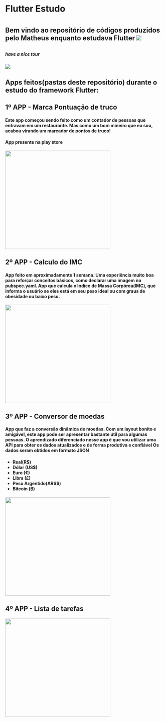 <h1> Flutter Estudo<h1>
<h2>Bem vindo ao repositório de códigos produzidos pelo Matheus enquanto estudava Flutter  <img src="/not-necessary/flutter.png"/><h2>
<h5>have a nice tour</h5>
<img src="https://media.giphy.com/media/14yzBgpfJSr5nO/giphy.gif"/>
<h2>Apps feitos(pastas deste repositório) durante o estudo do framework Flutter:</h2>
  <h2>1º APP - Marca Pontuação de truco</h2>
     <h4>Este app começou sendo feito como um contador de pessoas que entravam em um restaurante. Mas como um bom mineiro que eu sou,    acabou virando um marcador de pontos de truco!</h4> 
       <h4>App presente na play store</h4>
  <img src="https://media.giphy.com/media/xT9DPlAUKTl1GeZjC8/giphy.gif" width="335" height="313"/>
  <h2>2º APP - Calculo do IMC</h2>
  <h4> App feito em aproximadamente 1 semana. Uma experiência muito boa para reforçar conceitos básicos, como declarar uma imagem no pubspec.yaml. App que calcula o Indíce de Massa Corpórea(IMC), que informa o usuário se eles está em seu peso ideal ou com graus de obesidade ou baixo peso.</h4>
    <img src="https://media.giphy.com/media/9Ai5dIk8xvBm0/giphy.gif" width="335" height="313" />
  
  <h2>3º APP - Conversor de moedas</h2>
    <h4> App que faz a conversão dinâmica de moedas. Com um layout bonito e amigável, este app pode ser apresentar bastante útil para algumas pessoas. O aprendizado diferenciado nesse app é que vou utilizar uma API para obter os dados atualizados e de forma produtiva e confiável Os dados seram obtidos em formato JSON</h4>
    <h4>
      <ul>
        <li>Real(R$)</li>
        <li>Dólar (US$)</li>
        <li>Euro (€)</li>
        <li>Libra (£)</li>
        <li>Peso Argentido(ARS$)</li>
        <li>Bitcoin (₿)</li>
      </ul>
    </h4>
<img src="https://media.giphy.com/media/uFtywzELtkFzi/giphy.gif" width="335" height="313" />

  <h2>4º APP - Lista de tarefas</h2>
    <h4> </h4>
    <img src="https://media.giphy.com/media/9oI61CE5SoSY7KJdA0/giphy.gif" width="335" height="313" />
